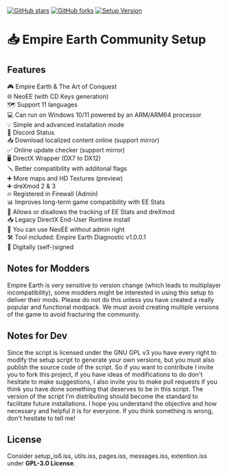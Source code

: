 [![GitHub stars](https://img.shields.io/github/stars/EE-modders/Empire-Earth-Setup)](https://github.com/EE-modders/Empire-Earth-Setup/stargazers)
[![GitHub forks](https://img.shields.io/github/forks/EE-modders/Empire-Earth-Setup)](https://github.com/EE-modders/Empire-Earth-Setup/network)
[![Setup Version](https://img.shields.io/badge/Setup%20Version-v1.7.1-blue)](https://github.com/EE-modders/Empire-Earth-Setup)
# 📥 Empire Earth Community Setup

## Features
🎮 Empire Earth & The Art of Conquest\
🌐 NeoEE (with CD Keys generation)\
🗺️ Support 11 languages\
💻 Can run on Windows 10/11 powered by an ARM/ARM64 processor\
💡 Simple and advanced installation mode\
📣 Discord Status\
📥 Download localized content online (support mirror)\
✅ Online update checker (support mirror)\
🖥️ DirectX Wrapper (DX7 to DX12)\
🪛 Better compatibility with additonal flags\
➕ More maps and HD Textures (preview)\
➕ dreXmod 2 & 3\
🔥 Registered in Firewall (Admin)\
📊 Improves long-term game compatibility with EE Stats\
🗿 Allows or disallows the tracking of EE Stats and dreXmod\
📥 Legacy DirectX End-User Runtime install\
🔑 You can use NeoEE without admin right\
🛠️ Tool included: Empire Earth Diagnostic v1.0.0.1\
🔐 Digitally (self-)signed

## Notes for Modders
Empire Earth is very sensitive to version change (which leads to multiplayer incompatibility), some modders might be interested in using this setup to deliver their mods. Please do not do this unless you have created a really popular and functional modpack. We must avoid creating multiple versions of the game to avoid fracturing the community.

## Notes for Dev 
Since the script is licensed under the GNU GPL v3 you have every right to modify the setup script to generate your own versions, but you must also publish the source code of the script. So if you want to contribute I invite you to fork this project, if you have ideas of modifications to do don't hesitate to make suggestions, I also invite you to make pull requests if you think you have done something that deserves to be in this script. The version of the script I'm distributing should become the standard to facilitate future installations. I hope you understand the objective and how necessary and helpful it is for everyone. If you think something is wrong, don't hesitate to tell me!

## License
Consider setup_is6.iss, utils.iss, pages.iss, messages.iss, extention.iss under **GPL-3.0 License**.
